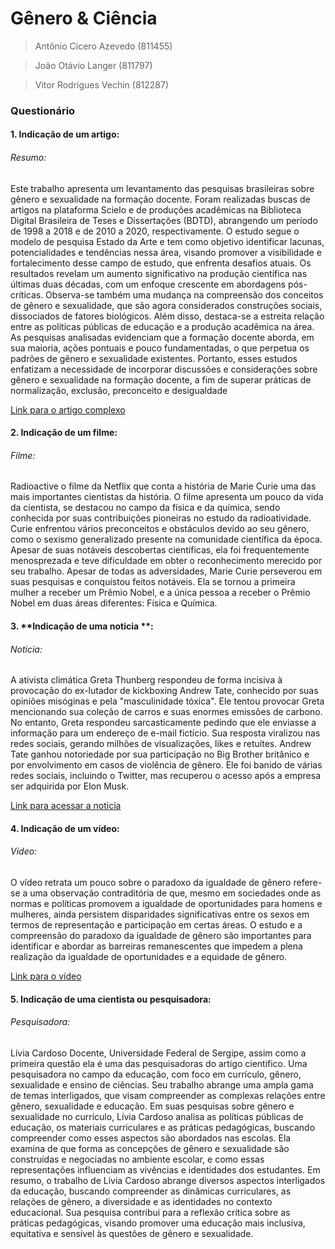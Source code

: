 # Gênero & Ciência 

> Antônio Cicero Azevedo (811455)

> João Otávio Langer (811797)

> Vitor Rodrigues Vechin (812287)


### Questionário 
####  1. **Indicação de um artigo**:
###### Resumo:
Este trabalho apresenta um levantamento das pesquisas brasileiras sobre gênero 
e sexualidade na formação docente. Foram realizadas buscas de artigos na 
plataforma Scielo e de produções acadêmicas na Biblioteca Digital Brasileira de
Teses e Dissertações (BDTD), abrangendo um período de 1998 a 2018 e de 2010 a 
2020, respectivamente. O estudo segue o modelo de pesquisa Estado da Arte e tem
como objetivo identificar lacunas, potencialidades e tendências nessa área, 
visando promover a visibilidade e fortalecimento desse campo de estudo, que 
enfrenta desafios atuais. Os resultados revelam um aumento significativo na 
produção científica nas últimas duas décadas, com um enfoque crescente em 
abordagens pós-críticas. Observa-se também uma mudança na compreensão dos 
conceitos de gênero e sexualidade, que são agora considerados construções 
sociais, dissociados de fatores biológicos. Além disso, destaca-se a estreita 
relação entre as políticas públicas de educação e a produção acadêmica na área.
As pesquisas analisadas evidenciam que a formação docente aborda, em sua maioria,
ações pontuais e pouco fundamentadas, o que perpetua os padrões de gênero e 
sexualidade existentes. Portanto, esses estudos enfatizam a necessidade de 
incorporar discussões e considerações sobre gênero e sexualidade na formação 
docente, a fim de superar práticas de normalização, exclusão, preconceito e 
desigualdade

[Link para o artigo complexo](http://educa.fcc.org.br/pdf/actaeduc/v44/2178-5201-aseduc-44-e55263.pdf)

####  2. **Indicação de um filme**:
###### Filme:
Radioactive o filme da Netflix que conta a história de Marie Curie uma das mais
importantes cientistas da história. O filme apresenta um pouco da vida da 
cientista, se destacou no campo da física e da química, sendo conhecida por suas
contribuições pioneiras no estudo da radioatividade.
Curie enfrentou vários preconceitos e obstáculos devido ao seu gênero, como o 
sexismo generalizado presente na comunidade científica da época. Apesar de suas 
notáveis descobertas científicas, ela foi frequentemente menosprezada e teve 
dificuldade em obter o reconhecimento merecido por seu trabalho.
Apesar de todas as adversidades, Marie Curie perseverou em suas pesquisas e 
conquistou feitos notáveis. Ela se tornou a primeira mulher a receber um Prêmio
Nobel, e a única pessoa a receber o Prêmio Nobel em duas áreas diferentes: 
Física e Química.

####  3. **Indicação de uma noticia **:
###### Noticia:
A ativista climática Greta Thunberg respondeu de forma incisiva à provocação do
ex-lutador de kickboxing Andrew Tate, conhecido por suas opiniões misóginas e 
pela "masculinidade tóxica". Ele tentou provocar Greta mencionando sua coleção 
de carros e suas enormes emissões de carbono. No entanto, Greta respondeu 
sarcasticamente pedindo que ele enviasse a informação para um endereço de e-mail
fictício. Sua resposta viralizou nas redes sociais, gerando milhões de 
visualizações, likes e retuítes. Andrew Tate ganhou notoriedade por sua 
participação no Big Brother britânico e por envolvimento em casos de violência 
de gênero. Ele foi banido de várias redes sociais, incluindo o Twitter, mas 
recuperou o acesso após a empresa ser adquirida por Elon Musk.

[Link para acessar a noticia](https://umsoplaneta.globo.com/sociedade/noticia/2022/12/28/greta-thunberg-da-resposta-curta-e-grossa-a-lutador-de-kickboxing-apos-provocacao-p-pequeno.ghtml)

####  4. **Indicação de um vídeo**:
###### Vídeo:
O vídeo retrata um pouco sobre o paradoxo da igualdade de gênero refere-se a uma 
observação contraditória de que, mesmo em sociedades onde as normas e políticas 
promovem a igualdade de oportunidades para homens e mulheres, ainda persistem 
disparidades significativas entre os sexos em termos de representação e 
participação em certas áreas. O estudo e a compreensão do paradoxo da igualdade 
de gênero são importantes para identificar e abordar as barreiras remanescentes 
que impedem a plena realização da igualdade de oportunidades e a equidade de gênero.

[Link para o vídeo](https://www.youtube.com/watch?v=6qikNSQXpVI&list=PLWk5wkwHmv5-bV7V6yf3GwDZ4-eKWez9U&index=1&t=1178s&ab_channel=CGV)

####  5. **Indicação de uma cientista ou pesquisadora**:
###### Pesquisadora:
Lívia Cardoso Docente, Universidade Federal de Sergipe, assim como a primeira
questão ela é uma das pesquisadoras do artigo cientifico. Uma pesquisadora no 
campo da educação, com foco em currículo, gênero, sexualidade e ensino de ciências.
Seu trabalho abrange uma ampla gama de temas interligados, que visam compreender
as complexas relações entre gênero, sexualidade e educação. Em suas pesquisas 
sobre gênero e sexualidade no currículo, Lívia Cardoso analisa as políticas 
públicas de educação, os materiais curriculares e as práticas pedagógicas, 
buscando compreender como esses aspectos são abordados nas escolas. Ela examina 
de que forma as concepções de gênero e sexualidade são construídas e negociadas 
no ambiente escolar, e como essas representações influenciam as vivências e 
identidades dos estudantes. Em resumo, o trabalho de Lívia Cardoso abrange 
diversos aspectos interligados da educação, buscando compreender as dinâmicas 
curriculares, as relações de gênero, a diversidade e as identidades no contexto 
educacional. Sua pesquisa contribui para a reflexão crítica sobre as práticas 
pedagógicas, visando promover uma educação mais inclusiva, equitativa e sensível 
às questões de gênero e sexualidade.


